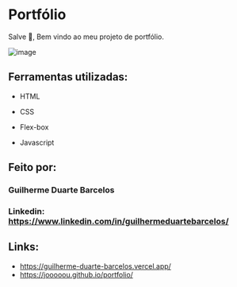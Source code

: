 # Portfólio 
Salve 👋, Bem vindo ao meu projeto de portfólio.

![image](https://github.com/jooooou/portfolio/assets/106356096/d0991aa8-c390-46bf-9d95-dfbf8ee23be4)

## Ferramentas utilizadas:

* HTML

* CSS

* Flex-box

* Javascript

## Feito por:

### Guilherme Duarte Barcelos

### Linkedin: https://www.linkedin.com/in/guilhermeduartebarcelos/

## Links:
* https://guilherme-duarte-barcelos.vercel.app/
* https://jooooou.github.io/portfolio/
